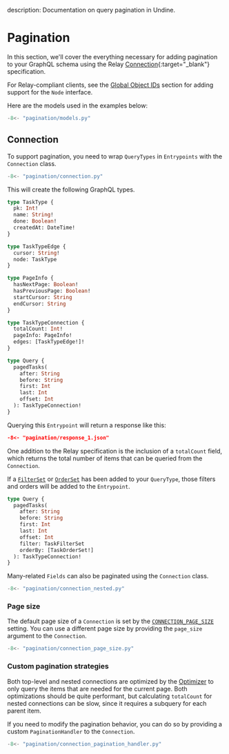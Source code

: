 description: Documentation on query pagination in Undine.

# Pagination

In this section, we'll cover the everything necessary for adding pagination
to your GraphQL schema using the Relay [Connection]{:target="_blank"}
specification.

[Connection]: https://relay.dev/graphql/connections.htm

For Relay-compliant clients, see the [Global Object IDs](global-object-ids.md#node-interface) section
for adding support for the `Node` interface.

Here are the models used in the examples below:

```python
-8<- "pagination/models.py"
```

## Connection

To support pagination, you need to wrap `QueryTypes` in `Entrypoints` with the `Connection` class.

```python
-8<- "pagination/connection.py"
```

This will create the following GraphQL types.

```graphql
type TaskType {
  pk: Int!
  name: String!
  done: Boolean!
  createdAt: DateTime!
}

type TaskTypeEdge {
  cursor: String!
  node: TaskType
}

type PageInfo {
  hasNextPage: Boolean!
  hasPreviousPage: Boolean!
  startCursor: String
  endCursor: String
}

type TaskTypeConnection {
  totalCount: Int!
  pageInfo: PageInfo!
  edges: [TaskTypeEdge!]!
}

type Query {
  pagedTasks(
    after: String
    before: String
    first: Int
    last: Int
    offset: Int
  ): TaskTypeConnection!
}
```

Querying this `Entrypoint` will return a response like this:

```json
-8<- "pagination/response_1.json"
```

One addition to the Relay specification is the inclusion of a `totalCount` field,
which returns the total number of items that can be queried from the `Connection`.

If a [`FilterSet`](filtering.md#filterset) or [`OrderSet`](ordering.md#orderset)
has been added to your `QueryType`, those filters and orders will be added to the `Entrypoint`.

```graphql
type Query {
  pagedTasks(
    after: String
    before: String
    first: Int
    last: Int
    offset: Int
    filter: TaskFilterSet
    orderBy: [TaskOrderSet!]
  ): TaskTypeConnection!
}
```

Many-related `Fields` can also be paginated using the `Connection` class.

```python
-8<- "pagination/connection_nested.py"
```

### Page size

The default page size of a `Connection` is set by the [`CONNECTION_PAGE_SIZE`](settings.md#connection_page_size)
setting. You can use a different page size by providing the `page_size` argument to the `Connection`.

```python
-8<- "pagination/connection_page_size.py"
```

### Custom pagination strategies

Both top-level and nested connections are optimized by the [Optimizer](optimizer.md)
to only query the items that are needed for the current page. Both optimizations
should be quite performant, but calculating `totalCount` for nested connections
can be slow, since it requires a subquery for each parent item.

If you need to modify the pagination behavior, you can do so by providing a custom
`PaginationHandler` to the `Connection`.

```python
-8<- "pagination/connection_pagination_handler.py"
```
